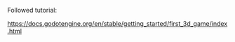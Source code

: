 Followed tutorial: 

https://docs.godotengine.org/en/stable/getting_started/first_3d_game/index.html
